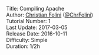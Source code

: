 Title: Compiling Apache  
Author: <a href="mailto:christian.folini@netnea.com">Christian Folini</a> (<a href="https://twitter.com/ChrFolini">@ChrFolini</a>)  
Tutorial Number: 1  
Last Update: 2017-03-05  
Release Date: 2016-10-11  
Difficulty: Simple  
Duration: 1/2h  
